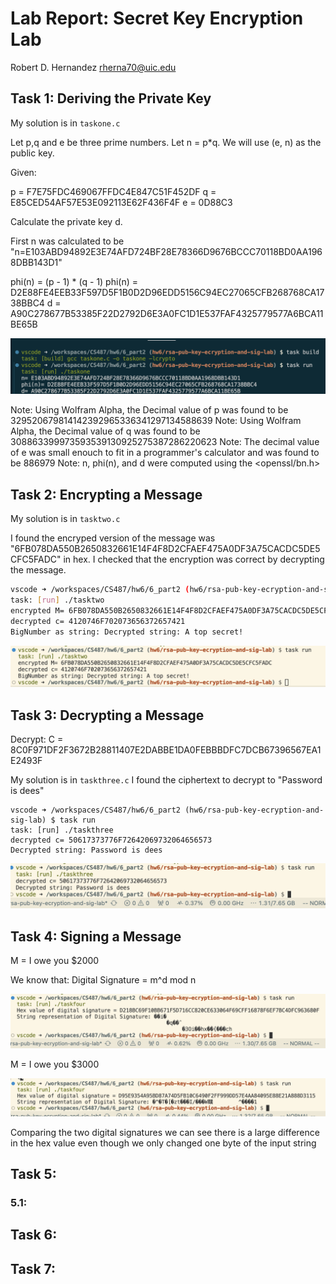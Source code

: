 # Lab Report: Secret Key Encryption Lab <!-- omit in toc -->

Robert D. Hernandez <rherna70@uic.edu>

## Task 1: Deriving the Private Key

My solution is in `taskone.c`

Let p,q and e be three prime numbers.  Let n = p*q.  We will use (e, n) as the public key.

Given:

p = F7E75FDC469067FFDC4E847C51F452DF
q = E85CED54AF57E53E092113E62F436F4F
e = 0D88C3

Calculate the private key d.


First n was calculated to be "n=E103ABD94892E3E74AFD724BF28E78366D9676BCCC70118BD0AA1968DBB143D1"

phi(n) = (p - 1) * (q - 1)
phi(n) = D2E88FE4EEB33F597D5F1B0D2D96EDD5156C94EC27065CFB268768CA1738BBC4
d = A90C278677B53385F22D2792D6E3A0FC1D1E537FAF4325779577A6BCA11BE65B

![alt text](images/taskone.png)

Note: Using Wolfram Alpha, the Decimal value of p was found to be 329520679814142392965336341297134588639
Note: Using Wolfram Alpha, the Decimal value of q was found to be 308863399973593539130925275387286220623
Note: The decimal value of e was small enouch to fit in a programmer's calculator and was found to be 886979
Note: n, phi(n), and d were computed using the <openssl/bn.h>

## Task 2: Encrypting a Message

My solution is in `tasktwo.c`

I found the encryped version of the message was "6FB078DA550B2650832661E14F4F8D2CFAEF475A0DF3A75CACDC5DE5CFC5FADC" in hex.  I checked that the encryption was correct by decrypting the message.

```sh
vscode ➜ /workspaces/CS487/hw6/6_part2 (hw6/rsa-pub-key-ecryption-and-sig-lab) $ task run
task: [run] ./tasktwo
encrypted M= 6FB078DA550B2650832661E14F4F8D2CFAEF475A0DF3A75CACDC5DE5CFC5FADC
decrypted c= 4120746F702073656372657421
BigNumber as string: Decrypted string: A top secret!
```

![alt text](images/tasktwo.png)

## Task 3: Decrypting a Message

Decrypt: C = 8C0F971DF2F3672B28811407E2DABBE1DA0FEBBBDFC7DCB67396567EA1E2493F

My solution is in `taskthree.c` I found the ciphertext to decrypt to "Password is dees"

```
vscode ➜ /workspaces/CS487/hw6/6_part2 (hw6/rsa-pub-key-ecryption-and-sig-lab) $ task run
task: [run] ./taskthree
decrypted c= 50617373776F72642069732064656573
Decrypted string: Password is dees
```

![alt text](images/taskthree.png)

## Task 4: Signing a Message

M = I owe you $2000

We know that: Digital Signature = m^d mod n

![alt text](images/taskfour-one.png)

M = I owe you $3000

![alt text](images/four-two.png)

Comparing the two digital signatures we can see there is a large difference in the hex value even though we only changed one byte of the input string

## Task 5:
### 5.1:
## Task 6:
## Task 7:
